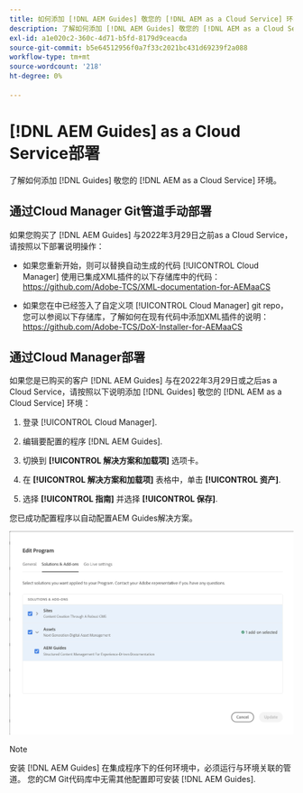 ```yaml
---
title: 如何添加 [!DNL AEM Guides] 敬您的 [!DNL AEM as a Cloud Service] 环境
description: 了解如何添加 [!DNL AEM Guides] 敬您的 [!DNL AEM as a Cloud Service] 环境
exl-id: a1e020c2-360c-4d71-b5fd-8179d9ceacda
source-git-commit: b5e64512956f0a7f33c2021bc431d69239f2a088
workflow-type: tm+mt
source-wordcount: '218'
ht-degree: 0%

---
```


# [!DNL AEM Guides] as a Cloud Service部署

了解如何添加 [!DNL Guides] 敬您的 [!DNL AEM as a Cloud Service] 环境。

## 通过Cloud Manager Git管道手动部署

如果您购买了 [!DNL AEM Guides] 与2022年3月29日之前as a Cloud Service，请按照以下部署说明操作：

* 如果您重新开始，则可以替换自动生成的代码 [!UICONTROL Cloud Manager] 使用已集成XML插件的以下存储库中的代码：https://github.com/Adobe-TCS/XML-documentation-for-AEMaaCS

* 如果您在中已经签入了自定义项 [!UICONTROL Cloud Manager] git repo，您可以参阅以下存储库，了解如何在现有代码中添加XML插件的说明：https://github.com/Adobe-TCS/DoX-Installer-for-AEMaaCS

## 通过Cloud Manager部署

如果您是已购买的客户 [!DNL AEM Guides] 与在2022年3月29日或之后as a Cloud Service，请按照以下说明添加 [!DNL Guides] 敬您的 [!DNL AEM as a Cloud Service] 环境：

1. 登录 [!UICONTROL Cloud Manager].

1. 编辑要配置的程序 [!DNL AEM Guides].

1. 切换到 **[!UICONTROL 解决方案和加载项]** 选项卡。

1. 在 **[!UICONTROL 解决方案和加载项]** 表格中，单击 **[!UICONTROL 资产]**.

1. 选择 **[!UICONTROL 指南]** 并选择 **[!UICONTROL 保存]**.

您已成功配置程序以自动配置AEM Guides解决方案。

![配置AEM Guides解决方案](assets/addon-configuration.png)

>[!NOTE]
>
>安装 [!DNL AEM Guides] 在集成程序下的任何环境中，必须运行与环境关联的管道。 您的CM Git代码库中无需其他配置即可安装 [!DNL AEM Guides].
